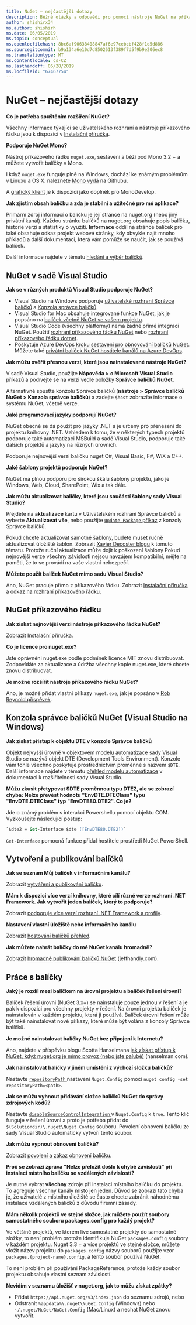 ```yaml
---
title: NuGet – nejčastější dotazy
description: Běžné otázky a odpovědi pro pomocí nástroje NuGet na příkazovém řádku a v sadě Visual Studio
author: shishirx34
ms.author: shishirh
ms.date: 06/05/2019
ms.topic: conceptual
ms.openlocfilehash: 8bc6af90638408847af6e97cebcbf428f1d5d886
ms.sourcegitcommit: b9a134a6e10d7d8502613f389f7d5f9b9e206ec8
ms.translationtype: MT
ms.contentlocale: cs-CZ
ms.lasthandoff: 06/28/2019
ms.locfileid: "67467754"
---
```

# <a name="nuget-frequently-asked-questions"></a>NuGet – nejčastější dotazy

**Co je potřeba spuštěním rozšíření NuGet?**

Všechny informace týkající se uživatelského rozhraní a nástroje příkazového řádku jsou k dispozici v [Instalační příručka](../install-nuget-client-tools.md).

**Podporuje NuGet Mono?**

Nástroj příkazového řádku `nuget.exe`, sestavení a běží pod Mono 3.2 + a můžete vytvořit balíčky v Mono.

I když `nuget.exe` funguje plně na Windows, dochází ke známým problémům v Linuxu a OS X. naleznete [Mono vydá](https://github.com/NuGet/Home/issues?utf8=%E2%9C%93&q=is%3Aissue+is%3Aopen+mono) na Githubu.

A [grafický klient](https://github.com/mrward/monodevelop-nuget-addin) je k dispozici jako doplněk pro MonoDevelop.

**Jak zjistím obsah balíčku a zda je stabilní a užitečné pro mé aplikace?**

Primární zdroj informací o balíčku je její stránce na nuget.org (nebo jiný privátní kanál). Každou stránku balíčků na nuget.org obsahuje popis balíčku, historie verzí a statistiky o využití. **Informace** oddíl na stránce balíček pro také obsahuje odkaz projekt webové stránky, kdy obvykle najít mnoho příkladů a další dokumentaci, která vám pomůže se naučit, jak se používá balíček.

Další informace najdete v tématu [hledání a výběr balíčků](../consume-packages/finding-and-choosing-packages.md).

## <a name="nuget-in-visual-studio"></a>NuGet v sadě Visual Studio

**Jak se v různých produktů Visual Studio podporuje NuGet?**

- Visual Studio na Windows podporuje [uživatelské rozhraní Správce balíčků](../tools/package-manager-ui.md) a [Konzola správce balíčků](../tools/package-manager-console.md).
- Visual Studio for Mac obsahuje integrované funkce NuGet, jak je popsáno na [balíček včetně NuGet ve vašem projektu](/visualstudio/mac/nuget-walkthrough).
- Visual Studio Code (všechny platformy) nemá žádné přímé integraci NuGet. Použití [rozhraní příkazového řádku NuGet](../tools/nuget-exe-cli-reference.md) nebo [rozhraní příkazového řádku dotnet](../tools/dotnet-commands.md).
- Poskytuje Azure DevOps [kroku sestavení pro obnovování balíčků NuGet](/vsts/build-release/tasks/package/nuget). Můžete také [privátní balíček NuGet hostitele kanálů na Azure DevOps](https://docs.microsoft.com/azure/devops/artifacts/nuget/publish).

**Jak můžu ověřit přesnou verzi, které jsou nainstalované nástroje NuGet?**

V sadě Visual Studio, použijte **Nápověda > o Microsoft Visual Studio** příkazů a podívejte se na verzi vedle položky **Správce balíčků NuGet**.

Alternativně spusťte konzolu Správce balíčků (**nástroje > Správce balíčků NuGet > Konzola správce balíčků**) a zadejte `$host` zobrazíte informace o systému NuGet, včetně verze.

**Jaké programovací jazyky podporují NuGet?**

NuGet obecně se dá použít pro jazyky .NET a je určený pro přenesení do projektu knihovny .NET. Vzhledem k tomu, že v některých typech projektů podporuje také automatizaci MSBuild a sadě Visual Studio, podporuje také dalších projektů a jazyky na různých úrovních.

Podporuje nejnovější verzi balíčku nuget C#, Visual Basic, F#, WiX a C++.

**Jaké šablony projektů podporuje NuGet?**

NuGet má plnou podporu pro širokou škálu šablony projektu, jako je Windows, Web, Cloud, SharePoint, Wix a tak dále.

**Jak můžu aktualizovat balíčky, které jsou součástí šablony sady Visual Studio?**

Přejděte na **aktualizace** kartu v Uživatelském rozhraní Správce balíčků a vyberte **Aktualizovat vše**, nebo použijte [ `Update-Package` příkaz](../tools/ps-ref-update-package.md) z konzoly Správce balíčků.

Pokud chcete aktualizovat samotné šablony, budete muset ručně aktualizovat úložiště šablon. Zobrazit [Xavier Decoster blogu](http://www.xavierdecoster.com/update-project-template-to-latest-nuget-packages) k tomuto tématu. Protože ruční aktualizace může dojít k poškození šablony Pokud nejnovější verze všechny závislosti nejsou navzájem kompatibilní, mějte na paměti, že to se provádí na vaše vlastní nebezpečí.

**Můžete použít balíček NuGet mimo sadu Visual Studio?**

Ano, NuGet pracuje přímo z příkazového řádku. Zobrazit [Instalační příručka](../install-nuget-client-tools.md) a [odkaz na rozhraní příkazového řádku](../tools/nuget-exe-cli-reference.md).

## <a name="nuget-command-line"></a>NuGet příkazového řádku

**Jak získat nejnovější verzi nástroje příkazového řádku NuGet?**

Zobrazit [Instalační příručka](../install-nuget-client-tools.md).

**Co je licence pro nuget.exe?**

Jste oprávněni nuget.exe podle podmínek licence MIT znovu distribuovat. Zodpovídáte za aktualizace a údržba všechny kopie nuget.exe, které chcete znovu distribuovat.

**Je možné rozšířit nástroje příkazového řádku NuGet?**

Ano, je možné přidat vlastní příkazy `nuget.exe`, jak je popsáno v [Rob Reynold příspěvek](http://geekswithblogs.net/robz/archive/2011/07/15/extend-nuget-command-line.aspx).

## <a name="nuget-package-manager-console-visual-studio-on-windows"></a>Konzola správce balíčků NuGet (Visual Studio na Windows)

**Jak získat přístup k objektu DTE v konzole Správce balíčků**

Objekt nejvyšší úrovně v objektovém modelu automatizace sady Visual Studio se nazývá objekt DTE (Development Tools Environment). Konzole vám tohle všechno poskytuje prostřednictvím proměnné s názvem `$DTE`. Další informace najdete v tématu [přehled modelu automatizace](/visualstudio/extensibility/internals/automation-model-overview) v dokumentaci k rozšiřitelnosti sady Visual Studio.

**Můžu zkusit přetypovat $DTE proměnnou typu DTE2, ale se zobrazí chyba: Nelze převést hodnotu "EnvDTE.DTEClass" typu "EnvDTE.DTEClass" typ "EnvDTE80.DTE2". Co je?**

Jde o známý problém s interakci Powershellu pomocí objektu COM. Vyzkoušejte následující postup:

```ps
`$dte2 = Get-Interface $dte ([EnvDTE80.DTE2])`
```

`Get-Interface` pomocná funkce přidal hostitele prostředí NuGet PowerShell.

## <a name="creating-and-publishing-packages"></a>Vytvoření a publikování balíčků

**Jak se seznam Můj balíček v informačním kanálu?**

Zobrazit [vytváření a publikování balíčku](../quickstart/create-and-publish-a-package.md).

**Mám k dispozici více verzí knihovny, které cílí různé verze rozhraní .NET Framework. Jak vytvořit jeden balíček, který to podporuje?**

Zobrazit [podporuje více verzí rozhraní .NET Framework a profily](../create-packages/supporting-multiple-target-frameworks.md).

**Nastavení vlastní úložiště nebo informačního kanálu**

Zobrazit [hostování balíčků přehled](../hosting-packages/overview.md).

**Jak můžete nahrát balíčky do mé NuGet kanálu hromadně?**

Zobrazit [hromadně publikování balíčků NuGet](http://jeffhandley.com/archive/2012/12/13/Bulk-Publishing-NuGet-Packages.aspx) (jeffhandly.com).

## <a name="working-with-packages"></a>Práce s balíčky

**Jaký je rozdíl mezi balíčkem na úrovni projektu a balíček řešení úrovni?**

Balíček řešení úrovni (NuGet 3.x+) se nainstaluje pouze jednou v řešení a je pak k dispozici pro všechny projekty v řešení. Na úrovni projektu balíček je nainstalován v každém projektu, která ji používá. Balíček úrovni řešení může být také nainstalovat nové příkazy, které může být volána z konzoly Správce balíčků.

**Je možné nainstalovat balíčky NuGet bez připojení k Internetu?**

Ano, najdete v příspěvku blogu Scotta Hanselmana [jak získat přístup k NuGet, když nuget.org je mimo provoz (nebo jste palubě)](http://www.hanselman.com/blog/HowToAccessNuGetWhenNuGetorgIsDownOrYoureOnAPlane.aspx) (hanselman.com).

**Jak nainstalovat balíčky v jiném umístění z výchozí složku balíčků?**

Nastavte [ `repositoryPath` ](../reference/nuget-config-file.md#config-section) nastavení `Nuget.Config` pomocí `nuget config -set repositoryPath=<path>`.

**Jak se můžu vyhnout přidávání složce balíčků NuGet do správy zdrojových kódů?**

Nastavte [ `disableSourceControlIntegration` ](../reference/nuget-config-file.md#solution-section) v `Nuget.Config` k `true`. Tento klíč funguje v řešení úrovni a proto je potřeba přidat do `$(Solutiondir)\.nuget\Nuget.Config` souboru. Povolení obnovení balíčku ze sady Visual Studio automaticky vytvoří tento soubor.

**Jak můžu vypnout obnovení balíčků?**

Zobrazit [povolení a zákaz obnovení balíčku](../consume-packages/package-restore.md#enable-and-disable-package-restore).

**Proč se zobrazí zpráva "Nelze přeložit došlo k chybě závislosti" při instalaci místního balíčku se vzdálených závislostí?**

Je nutné vybrat **všechny** zdroje při instalaci místního balíčku do projektu. To agreguje všechny kanály místo jen jeden. Důvod se zobrazí tato chyba je, že uživatelé z místního úložiště se často chcete zabránit náhodnému instalace vzdálených balíčků z důvodu firemní zásady.

**Mám několik projektů ve stejné složce, jak můžete použít soubory samostatného souboru packages.config pro každý projekt?**

Ve většině projektů, ve kterém live samostatné projekty do samostatné složky, to není problém protože identifikuje NuGet `packages.config` soubory v každém projektu. Nuget 3.3 + a více projektů ve stejné složce, můžete vložit název projektu do `packages.config` názvy souborů použijte vzor `packages.{project-name}.config`, a tento soubor používá NuGet.

To není problém při používání PackageReference, protože každý soubor projektu obsahuje vlastní seznam závislostí.

**Nevidím v seznamu úložišť v nuget.org, jak to můžu získat zpátky?**

- Přidat `https://api.nuget.org/v3/index.json` do seznamu zdrojů, nebo
- Odstranit `%appdata%\.nuget\NuGet.Config` (Windows) nebo `~/.nuget/NuGet/NuGet.Config` (Mac/Linux) a nechat NuGet znovu vytvořit.
